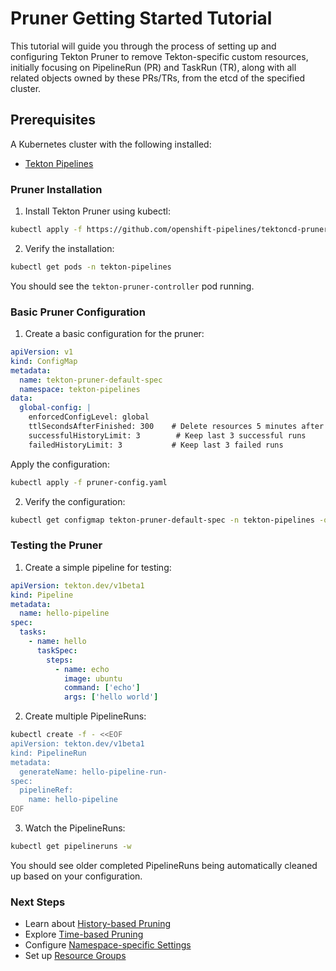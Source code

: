 <!--
---
linkTitle: "Tutorial: Getting Started"
weight: 100
---
-->

# Pruner Getting Started Tutorial

This tutorial will guide you through the process of setting up and configuring Tekton Pruner to remove Tekton-specific custom resources, initially focusing on PipelineRun (PR) and TaskRun (TR), along with all related objects owned by these PRs/TRs, from the etcd of the specified cluster.

## Prerequisites

A Kubernetes cluster with the following installed:

* [Tekton Pipelines](https://github.com/tektoncd/pipeline/blob/main/docs/install.md)

### Pruner Installation

1. Install Tekton Pruner using kubectl:

```bash
kubectl apply -f https://github.com/openshift-pipelines/tektoncd-pruner/releases/latest/download/release.yaml
```

2. Verify the installation:

```bash
kubectl get pods -n tekton-pipelines
```

You should see the `tekton-pruner-controller` pod running.

### Basic Pruner Configuration

1. Create a basic configuration for the pruner:

```yaml
apiVersion: v1
kind: ConfigMap
metadata:
  name: tekton-pruner-default-spec
  namespace: tekton-pipelines
data:
  global-config: |
    enforcedConfigLevel: global
    ttlSecondsAfterFinished: 300    # Delete resources 5 minutes after completion
    successfulHistoryLimit: 3        # Keep last 3 successful runs
    failedHistoryLimit: 3           # Keep last 3 failed runs
```

Apply the configuration:

```bash
kubectl apply -f pruner-config.yaml
```

2. Verify the configuration:

```bash
kubectl get configmap tekton-pruner-default-spec -n tekton-pipelines -o yaml
```

### Testing the Pruner

1. Create a simple pipeline for testing:

```yaml
apiVersion: tekton.dev/v1beta1
kind: Pipeline
metadata:
  name: hello-pipeline
spec:
  tasks:
    - name: hello
      taskSpec:
        steps:
          - name: echo
            image: ubuntu
            command: ['echo']
            args: ['hello world']
```

2. Create multiple PipelineRuns:

```bash
kubectl create -f - <<EOF
apiVersion: tekton.dev/v1beta1
kind: PipelineRun
metadata:
  generateName: hello-pipeline-run-
spec:
  pipelineRef:
    name: hello-pipeline
EOF
```

3. Watch the PipelineRuns:

```bash
kubectl get pipelineruns -w
```

You should see older completed PipelineRuns being automatically cleaned up based on your configuration.

### Next Steps

- Learn about [History-based Pruning](./history-based-pruning.md)
- Explore [Time-based Pruning](./time-based-pruning.md)
- Configure [Namespace-specific Settings](./namespace-configuration.md)
- Set up [Resource Groups](./resource-groups.md)

